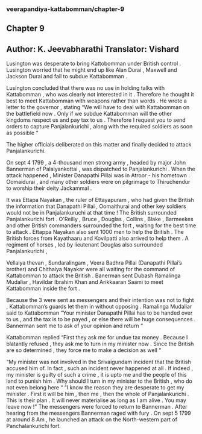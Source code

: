 ### veerapandiya-kattabomman/chapter-9
## Chapter 9
Author: K. Jeevabharathi
Translator: Vishard
---
Lusington was desperate to bring Kattobomman under British control . Lusington worried that he might end up like Alan Durai , Maxwell and Jackson Durai and fail to subdue Kattabomman . 

Lusington concluded that there was no use in holding talks with Kattabomman , who was clearly not interested in it . Therefore he thought it best to meet Kattabomman with weapons rather than words . He wrote a letter to the governor , stating “We will have to deal with Kattabomman on the battlefield now . Only if we subdue Kattabomman will the other kingdoms respect us and pay tax to us . Therefore I request you to send orders to capture Panjalankurichi , along with the required soldiers as soon as possible “

The higher officials deliberated on this matter and finally decided to attack Panjalankurichi. 

On sept 4 1799 , a 4-thousand men strong army , headed by major John Bannerman of Palaiyankottai , was dispatched to Panjalankurichi . When the attack happened , Minister Danapathi Pillai was in Atroor - his hometown . Oomaidurai , and many other soldiers were on pilgrimage to Thiruchendur to worship their deity Jackammal . 

It was Ettapa Nayakan , the ruler of Ettayapuram , who had given the British the information that Danapathi Pillai , Oomaithurai and other key soldiers would not be in Panjalankuruchi at that time ! The British surrounded Panjalankurichi fort . O'Reilly , Bruce , Douglas , Collins , Blake , Barmeekes and other British commanders surrounded the fort , waiting for the best time to attack . Ettappa Nayakan also sent 1000 men to help the British . The British forces from Kayathaaru and Kovilpatti also arrived to help them . A regiment of horses , led by lieutenant Douglas also surrounded Panjalankurichi , 

Vellaiya thevan , Sundaralingam , Veera Badhra Pillai (Danapathi Pillai’s brother) and Chithaiya Nayakar were all waiting for the command of Kattabomman to attack the British . Banerman sent Dubash Ramalinga Mudaliar , Havildar Ibrahim Khan and Arikkaaran Saami to meet Kattabomman inside the fort . 

Because the 3 were sent as messengers and their intention was not to fight , Kattabomman’s guards let them in without opposing . Ramalinga Mudaliar said to Kattabomman “Your minister Danapathi Pillai has to be handed over to us , and the tax is to be payed , or else there will be huge consequences . Bannerman sent me to ask of your opinion and return “

Kattabomman replied “First they ask me for undue tax money . Because I blatantly refused , they ask me to turn in my minister now . Since the British are so determined , they force me to make a decision as well “

“My minister was not involved in the Srivaigundam incident that the British accused him of. In fact , such an incident never happened at all . If indeed , my minister is guilty of such a crime , it is upto me and the people of this land to punish him . Why should I turn in my minister to the British , who do not even belong here “
“I know the reason they are desperate to get my minister . First it will be him , then me , then the whole of Panjalankurichi . This is their plan . It will never materialise as long as I am alive . You may leave now !” 
The messengers were forced to return to Bannerman . After hearing from the messengers Bannerman raged with fury . On sept 5 1799 at around 8 Am , he launched an attack on the North-western part of Panchalankurichi fort.
